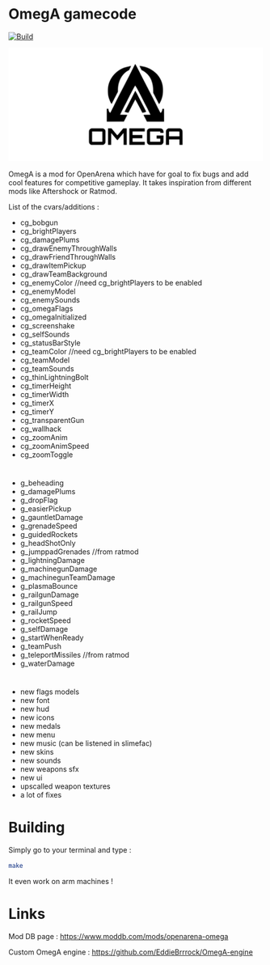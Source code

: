 # OmegA gamecode
[![Build](https://github.com/EddieBrrrock/OmegA-gamecode/actions/workflows/main.yml/badge.svg)](https://github.com/EddieBrrrock/OmegA-gamecode/actions/workflows/main.yml)

![OmegA Logo](omega_logo.svg)

OmegA is a mod for OpenArena which have for goal to fix bugs and add cool features for competitive gameplay. It takes inspiration from different mods like Aftershock or Ratmod.

List of the cvars/additions :

- cg_bobgun
- cg_brightPlayers
- cg_damagePlums
- cg_drawEnemyThroughWalls
- cg_drawFriendThroughWalls
- cg_drawItemPickup
- cg_drawTeamBackground
- cg_enemyColor //need cg_brightPlayers to be enabled
- cg_enemyModel
- cg_enemySounds
- cg_omegaFlags
- cg_omegaInitialized
- cg_screenshake
- cg_selfSounds
- cg_statusBarStyle
- cg_teamColor //need cg_brightPlayers to be enabled
- cg_teamModel
- cg_teamSounds
- cg_thinLightningBolt
- cg_timerHeight
- cg_timerWidth
- cg_timerX
- cg_timerY
- cg_transparentGun
- cg_wallhack
- cg_zoomAnim
- cg_zoomAnimSpeed
- cg_zoomToggle
#
- g_beheading
- g_damagePlums
- g_dropFlag
- g_easierPickup
- g_gauntletDamage
- g_grenadeSpeed
- g_guidedRockets
- g_headShotOnly
- g_jumppadGrenades //from ratmod
- g_lightningDamage
- g_machinegunDamage
- g_machinegunTeamDamage
- g_plasmaBounce
- g_railgunDamage
- g_railgunSpeed
- g_railJump
- g_rocketSpeed
- g_selfDamage
- g_startWhenReady
- g_teamPush
- g_teleportMissiles //from ratmod
- g_waterDamage
#
- new flags models
- new font
- new hud
- new icons
- new medals
- new menu
- new music (can be listened in slimefac)
- new skins
- new sounds
- new weapons sfx
- new ui
- upscalled weapon textures
- a lot of fixes

# Building
Simply go to your terminal and type :

```sh
make
```
It even work on arm machines !

# Links
Mod DB page : https://www.moddb.com/mods/openarena-omega

Custom OmegA engine : https://github.com/EddieBrrrock/OmegA-engine
